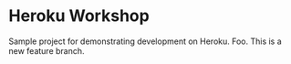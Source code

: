 # Heroku Workshop

Sample project for demonstrating development on Heroku.
Foo.
This is a new feature branch.
